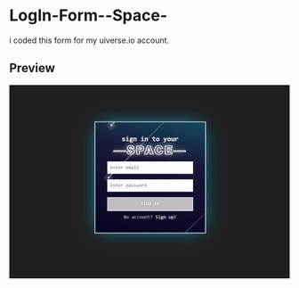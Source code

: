# LogIn-Form--Space-
i coded this form for my uiverse.io account. 

## Preview
![LogIn Form Preview](https://github.com/John-CFO/LogIn-Form--Space-/blob/master/login-form.gif?raw=true)

